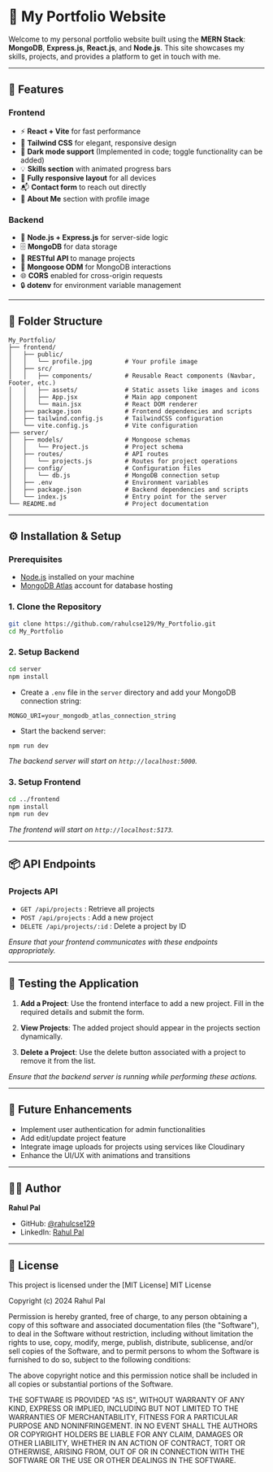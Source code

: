 # 💼 My Portfolio Website

Welcome to my personal portfolio website built using the **MERN Stack**: **MongoDB**, **Express.js**, **React.js**, and **Node.js**. This site showcases my skills, projects, and provides a platform to get in touch with me.

---

## 🚀 Features

### Frontend

* ⚡ **React + Vite** for fast performance
* 🎨 **Tailwind CSS** for elegant, responsive design
* 🌙 **Dark mode support** (Implemented in code; toggle functionality can be added)
* 💡 **Skills section** with animated progress bars
* 📱 **Fully responsive layout** for all devices
* 📬 **Contact form** to reach out directly
* 📸 **About Me** section with profile image

### Backend

* 🧠 **Node.js + Express.js** for server-side logic
* 🗄️ **MongoDB** for data storage
* 🔐 **RESTful API** to manage projects
* 🧩 **Mongoose ODM** for MongoDB interactions
* 🌐 **CORS** enabled for cross-origin requests
* 🔒 **dotenv** for environment variable management

---

## 📁 Folder Structure

```
My_Portfolio/
├── frontend/
│   ├── public/
│   │   └── profile.jpg         # Your profile image
│   ├── src/
│   │   ├── components/         # Reusable React components (Navbar, Footer, etc.)
│   │   ├── assets/             # Static assets like images and icons
│   │   ├── App.jsx             # Main app component
│   │   └── main.jsx            # React DOM renderer
│   ├── package.json            # Frontend dependencies and scripts
│   ├── tailwind.config.js      # TailwindCSS configuration
│   └── vite.config.js          # Vite configuration
├── server/
│   ├── models/                 # Mongoose schemas
│   │   └── Project.js          # Project schema
│   ├── routes/                 # API routes
│   │   └── projects.js         # Routes for project operations
│   ├── config/                 # Configuration files
│   │   └── db.js               # MongoDB connection setup
│   ├── .env                    # Environment variables
│   ├── package.json            # Backend dependencies and scripts
│   └── index.js                # Entry point for the server
└── README.md                   # Project documentation
```

---

## ⚙️ Installation & Setup

### Prerequisites

* [Node.js](https://nodejs.org/) installed on your machine
* [MongoDB Atlas](https://www.mongodb.com/cloud/atlas) account for database hosting

### 1. Clone the Repository

```bash
git clone https://github.com/rahulcse129/My_Portfolio.git
cd My_Portfolio
```

### 2. Setup Backend

```bash
cd server
npm install
```

* Create a `.env` file in the `server` directory and add your MongoDB connection string:

```
MONGO_URI=your_mongodb_atlas_connection_string
```

* Start the backend server:

```bash
npm run dev
```

*The backend server will start on `http://localhost:5000`.*

### 3. Setup Frontend

```bash
cd ../frontend
npm install
npm run dev
```

*The frontend will start on `http://localhost:5173`.*

---

## 📦 API Endpoints

### Projects API

* `GET /api/projects` : Retrieve all projects
* `POST /api/projects` : Add a new project
* `DELETE /api/projects/:id` : Delete a project by ID

*Ensure that your frontend communicates with these endpoints appropriately.*

---

## 🧪 Testing the Application

1. **Add a Project**: Use the frontend interface to add a new project. Fill in the required details and submit the form.

2. **View Projects**: The added project should appear in the projects section dynamically.

3. **Delete a Project**: Use the delete button associated with a project to remove it from the list.

*Ensure that the backend server is running while performing these actions.*

---

## 📌 Future Enhancements

* Implement user authentication for admin functionalities
* Add edit/update project feature
* Integrate image uploads for projects using services like Cloudinary
* Enhance the UI/UX with animations and transitions

---

## 👨‍💻 Author

**Rahul Pal**

* GitHub: [@rahulcse129](https://github.com/rahulcse129)
* LinkedIn: [Rahul Pal](https://linkedin.com/in/rahul-pal-b28b9727b)

---

## 📄 License

This project is licensed under the [MIT License]
MIT License

Copyright (c) 2024 Rahul Pal

Permission is hereby granted, free of charge, to any person obtaining a copy
of this software and associated documentation files (the "Software"), to deal
in the Software without restriction, including without limitation the rights
to use, copy, modify, merge, publish, distribute, sublicense, and/or sell
copies of the Software, and to permit persons to whom the Software is
furnished to do so, subject to the following conditions:

The above copyright notice and this permission notice shall be included in all
copies or substantial portions of the Software.

THE SOFTWARE IS PROVIDED "AS IS", WITHOUT WARRANTY OF ANY KIND, EXPRESS OR
IMPLIED, INCLUDING BUT NOT LIMITED TO THE WARRANTIES OF MERCHANTABILITY,
FITNESS FOR A PARTICULAR PURPOSE AND NONINFRINGEMENT. IN NO EVENT SHALL THE
AUTHORS OR COPYRIGHT HOLDERS BE LIABLE FOR ANY CLAIM, DAMAGES OR OTHER
LIABILITY, WHETHER IN AN ACTION OF CONTRACT, TORT OR OTHERWISE, ARISING FROM,
OUT OF OR IN CONNECTION WITH THE SOFTWARE OR THE USE OR OTHER DEALINGS IN THE
SOFTWARE.


